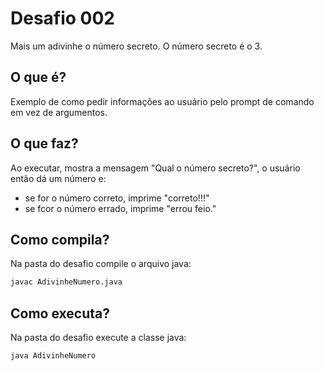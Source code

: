 # Desafio 002

Mais um adivinhe o número secreto. O número secreto é o 3.

## O que é?

Exemplo de como pedir informações ao usuário pelo prompt de comando em vez de
argumentos.

## O que faz?

Ao executar, mostra a mensagem "Qual o número secreto?", o usuário então dá um
número e:

- se for o número correto, imprime "correto!!!"
- se fcor o número errado, imprime "errou feio."

## Como compila?

Na pasta do desafio compile o arquivo java:

```bash
javac AdivinheNumero.java
```

## Como executa?

Na pasta do desafio execute a classe java:

```bash
java AdivinheNumero
```
